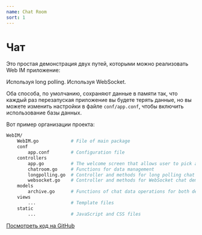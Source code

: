 ```yaml
---
name: Chat Room
sort: 1
---
```


# Чат

Это простая демонстрация двух путей, которыми можно реализовать Web IM приложение:

Используя long polling.
Используя WebSocket.

Оба способа, по умолчанию, сохраняют данные в памяти так, что каждый раз перезапуская приложение вы будете терять данные, но вы можете изменить настройки в файле `conf/app.conf`, чтобы включить использование базы данных.

Вот пример организации проекта:

```bash
WebIM/
    WebIM.go            # File of main package
    conf
        app.conf        # Configuration file
    controllers
        app.go          # The welcome screen that allows user to pick a technology and username
        chatroom.go     # Functions for data management
        longpolling.go  # Controller and methods for long polling chat demo
        websocket.go    # Controller and methods for WebSocket chat demo
    models
        archive.go      # Functions of chat data operations for both demos.
    views
        ...             # Template files
    static
        ...             # JavaScript and CSS files
```

[Посмотреть код на GitHub](https://github.com/beego/samples/tree/master/WebIM)
